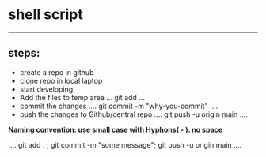 # shell script
--------------------

**steps:**
-----------------
* create a repo in github
* clone repo in local laptop
* start developing
* Add the files to temp area
...
git add <file-name>
...
* commit the changes
....
git commit -m "why-you-commit"
....
* push the changes to Github/central repo
....
git push -u origin main
....

**Naming convention: use small case with Hyphons( - ). no space**

....
git add . ; git commit -m "some message"; git push -u origin main
....